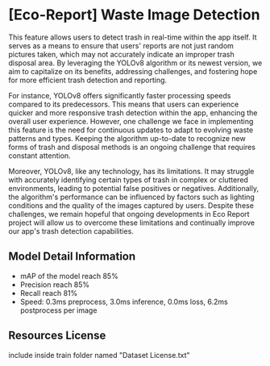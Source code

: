# [Eco-Report] Waste Image Detection

This feature allows users to detect trash in real-time within the app itself. It serves as a means to ensure that users' reports are not just random pictures taken, which may not accurately indicate an improper trash disposal area. By leveraging the YOLOv8 algorithm or its newest version, we aim to capitalize on its benefits, addressing challenges, and fostering hope for more efficient trash detection and reporting.

For instance, YOLOv8 offers significantly faster processing speeds compared to its predecessors. This means that users can experience quicker and more responsive trash detection within the app, enhancing the overall user experience. However, one challenge we face in implementing this feature is the need for continuous updates to adapt to evolving waste patterns and types. Keeping the algorithm up-to-date to recognize new forms of trash and disposal methods is an ongoing challenge that requires constant attention.

Moreover, YOLOv8, like any technology, has its limitations. It may struggle with accurately identifying certain types of trash in complex or cluttered environments, leading to potential false positives or negatives. Additionally, the algorithm's performance can be influenced by factors such as lighting conditions and the quality of the images captured by users. Despite these challenges, we remain hopeful that ongoing developments in Eco Report project will allow us to overcome these limitations and continually improve our app's trash detection capabilities.

## Model Detail Information

- mAP of the model reach 85%
- Precision reach 85%
- Recall reach 81%
- Speed: 0.3ms preprocess, 3.0ms inference, 0.0ms loss, 6.2ms postprocess per image

## Resources License

include inside train folder named "Dataset License.txt"


